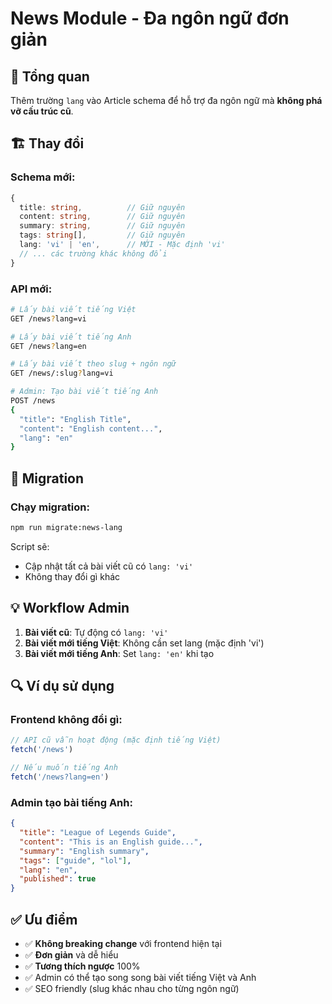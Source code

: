 # News Module - Đa ngôn ngữ đơn giản

## 🎯 Tổng quan
Thêm trường `lang` vào Article schema để hỗ trợ đa ngôn ngữ mà **không phá vỡ cấu trúc cũ**.

## 🏗️ Thay đổi

### Schema mới:
```typescript
{
  title: string,          // Giữ nguyên
  content: string,        // Giữ nguyên  
  summary: string,        // Giữ nguyên
  tags: string[],         // Giữ nguyên
  lang: 'vi' | 'en',      // MỚI - Mặc định 'vi'
  // ... các trường khác không đổi
}
```

### API mới:
```bash
# Lấy bài viết tiếng Việt
GET /news?lang=vi

# Lấy bài viết tiếng Anh  
GET /news?lang=en

# Lấy bài viết theo slug + ngôn ngữ
GET /news/:slug?lang=vi

# Admin: Tạo bài viết tiếng Anh
POST /news 
{
  "title": "English Title",
  "content": "English content...",
  "lang": "en"
}
```

## 🚀 Migration

### Chạy migration:
```bash
npm run migrate:news-lang
```

Script sẽ:
- Cập nhật tất cả bài viết cũ có `lang: 'vi'`
- Không thay đổi gì khác

## 💡 Workflow Admin

1. **Bài viết cũ**: Tự động có `lang: 'vi'`
2. **Bài viết mới tiếng Việt**: Không cần set lang (mặc định 'vi')
3. **Bài viết mới tiếng Anh**: Set `lang: 'en'` khi tạo

## 🔍 Ví dụ sử dụng

### Frontend không đổi gì:
```javascript
// API cũ vẫn hoạt động (mặc định tiếng Việt)
fetch('/news')

// Nếu muốn tiếng Anh
fetch('/news?lang=en')
```

### Admin tạo bài tiếng Anh:
```json
{
  "title": "League of Legends Guide", 
  "content": "This is an English guide...",
  "summary": "English summary",
  "tags": ["guide", "lol"],
  "lang": "en",
  "published": true
}
```

## ✅ Ưu điểm

- ✅ **Không breaking change** với frontend hiện tại
- ✅ **Đơn giản** và dễ hiểu
- ✅ **Tương thích ngược** 100%
- ✅ Admin có thể tạo song song bài viết tiếng Việt và Anh
- ✅ SEO friendly (slug khác nhau cho từng ngôn ngữ) 